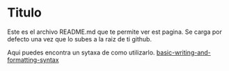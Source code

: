 # Titulo
Este es el archivo README.md que te permite ver est pagina. 
Se carga por defecto una vez que lo subes a la raiz de ti github.

Aqui puedes encontra un sytaxa de como utilizarlo. [basic-writing-and-formatting-syntax](https://help.github.com/en/github/writing-on-github/basic-writing-and-formatting-syntax)
